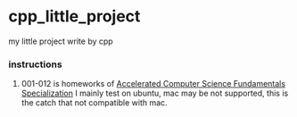 # cpp_little_project
my little project write by cpp 

### instructions

1. 001-012 is homeworks of [Accelerated Computer Science Fundamentals Specialization](https://www.coursera.org/specializations/cs-fundamentals) 
   I mainly test on ubuntu, mac may be not supported, this is the catch that not compatible with mac.
